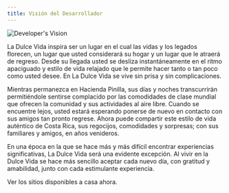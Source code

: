 ```yaml
---
title: Visión del Desarrollador
---
```

![Developer's Vision](/images/pages/02.jpg)

La Dulce Vida inspira ser un lugar en el cual las vidas y los legados florecen, un lugar que usted considerará su hogar y un lugar que le atraerá de regreso. Desde su llegada usted se desliza instantáneamente en el ritmo apaciguado y estilo de vida relajado que le permite hacer tanto o tan poco como usted desee. En La Dulce Vida se vive sin prisa y sin complicaciones.

Mientras permanezca en Hacienda Pinilla, sus días y noches transcurrirán permitiéndole sentirse complacido por las comodidades de clase mundial que ofrecen la comunidad y sus actividades al aire libre. Cuando se encuentre lejos, usted estará esperando ponerse de nuevo en contacto con sus amigos tan pronto regrese. Ahora puede compartir este estilo de vida auténtico de Costa Rica, sus regocijos, comodidades y sorpresas; con sus familiares y amigos, en años venideros.

En una época en la que se hace más y más difícil encontrar experiencias significativas, La Dulce Vida será una evidente excepción. Al vivir en la Dulce Vida se hace más sencillo aceptar cada nuevo día, con gratitud y amabilidad, junto con cada estimulante experiencia.

Ver los sitios disponibles a casa ahora.
